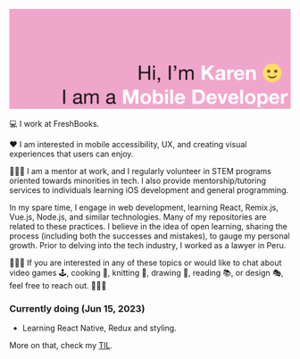 ![I am Karen and I'm a Mobile Developer](assets/profile-header.png)

💻 I work at FreshBooks.

❤️ I am interested in mobile accessibility, UX, and creating visual experiences that users can enjoy.

👩🏻‍🏫 I am a mentor at work, and I regularly volunteer in STEM programs oriented towards minorities in tech. I also provide mentorship/tutoring services to individuals learning iOS development and general programming.

In my spare time, I engage in web development, learning React, Remix.js, Vue.js, Node.js, and similar technologies. Many of my repositories are related to these practices. I believe in the idea of open learning, sharing the process (including both the successes and mistakes), to gauge my personal growth. Prior to delving into the tech industry, I worked as a lawyer in Peru.

🌟🌟🌟 If you are interested in any of these topics or would like to chat about video games 🕹️, cooking 🥘, knitting 🧶, drawing 🎨, reading 📚, or design 🎭, feel free to reach out. 🌟🌟🌟

### Currently doing (Jun 15, 2023)

- Learning React Native, Redux and styling.

More on that, check my [TIL](https://github.com/Jadekin/TIL).
